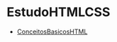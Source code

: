 # EstudoHTMLCSS
- [ConceitosBasicosHTML](https://github.com/Erickgtn/EstudoHTMLCSS/tree/ConceitosBasicosHTML)
